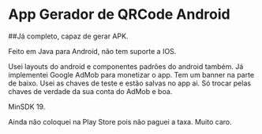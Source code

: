 # App Gerador de QRCode Android

##Já completo, capaz de gerar APK.

Feito em Java para Android, não tem suporte a IOS.

Usei layouts do android e componentes padrões do android também.
Já implementei Google AdMob para monetizar o app. Tem um banner na parte de baixo.
Usei as chaves de teste e estão salvas no app ai. Só trocar pelas chaves de verdade da sua conta do AdMob e boa.

MinSDK 19.

Ainda não coloquei na Play Store pois não paguei a taxa. Muito caro.
